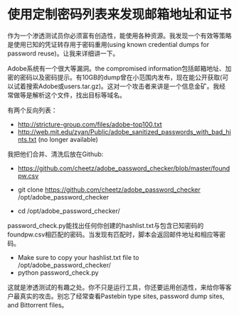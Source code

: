 # 使用定制密码列表来发现邮箱地址和证书

作为一个渗透测试员你必须富有创造性，能使用各种资源。我发现一个有效等策略是使用已知的凭证转存用于密码重用(using known credential dumps for password reuse)。让我来详细讲一下。

Adobe系统有一个很大等漏洞。the compromised information包括邮箱地址、加密的密码以及密码提示。有10GB的dump曾在小范围内发布，现在能公开获取(可以试着搜索Adobe或users.tar.gz)。这对一个攻击者来讲是一个信息金矿。我经常做等是解析这个文件，找出目标等域名。

有两个反向列表：

- http://stricture-group.com/files/adobe-top100.txt
- http://web.mit.edu/zyan/Public/adobe_sanitized_passwords_with_bad_hints.txt (no longer available)


我把他们合并、清洗后放在Github:

- https://github.com/cheetz/adobe_password_checker/blob/master/foundpw.csv

- git clone https://github.com/cheetz/adobe_password_checker /opt/adobe_password_checker
- cd /opt/adobe_password_checker/

password_check.py能找出任何你创建的hashlist.txt与包含已知密码的foundpw.csv相匹配的密码。当发现有匹配时，脚本会返回邮件地址和相应等密码。

- Make sure to copy your hashlist.txt file to /opt/adobe_password_checker/
- python password_check.py

这就是渗透测试的有趣之处。你不只是运行工具，你还要运用创造性，来给你等客户最真实的攻击。别忘了经常查看Pastebin type sites, password dump sites, and Bittorrent files。

